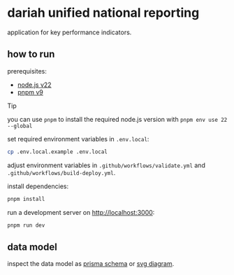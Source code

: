 # dariah unified national reporting

application for key performance indicators.

## how to run

prerequisites:

- [node.js v22](https://nodejs.org/en/download)
- [pnpm v9](https://pnpm.io/installation)

> [!TIP]
>
> you can use `pnpm` to install the required node.js version with `pnpm env use 22 --global`

set required environment variables in `.env.local`:

```bash
cp .env.local.example .env.local
```

adjust environment variables in `.github/workflows/validate.yml` and
`.github/workflows/build-deploy.yml`.

install dependencies:

```bash
pnpm install
```

run a development server on [http://localhost:3000](http://localhost:3000):

```bash
pnpm run dev
```

## data model

inspect the data model as [prisma schema](./prisma/schema.prisma) or
[svg diagram](./public/assets/content/documentation/data-model/data-model.svg).
